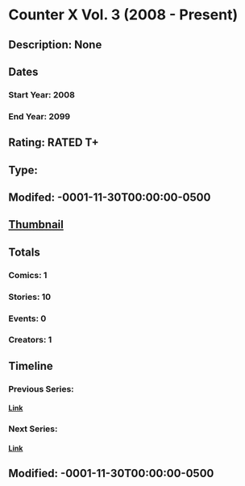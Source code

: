 # Counter X Vol. 3 (2008 - Present)
## Description: None
## Dates
### Start Year: 2008
### End Year: 2099
## Rating: RATED T+
## Type: 
## Modifed: -0001-11-30T00:00:00-0500
## [Thumbnail](http://i.annihil.us/u/prod/marvel/i/mg/f/90/4bb67dd88a4ae.jpg)
## Totals
### Comics: 1
### Stories: 10
### Events: 0
### Creators: 1
## Timeline
### Previous Series: 
#### [Link]()
### Next Series: 
#### [Link]()
## Modified: -0001-11-30T00:00:00-0500